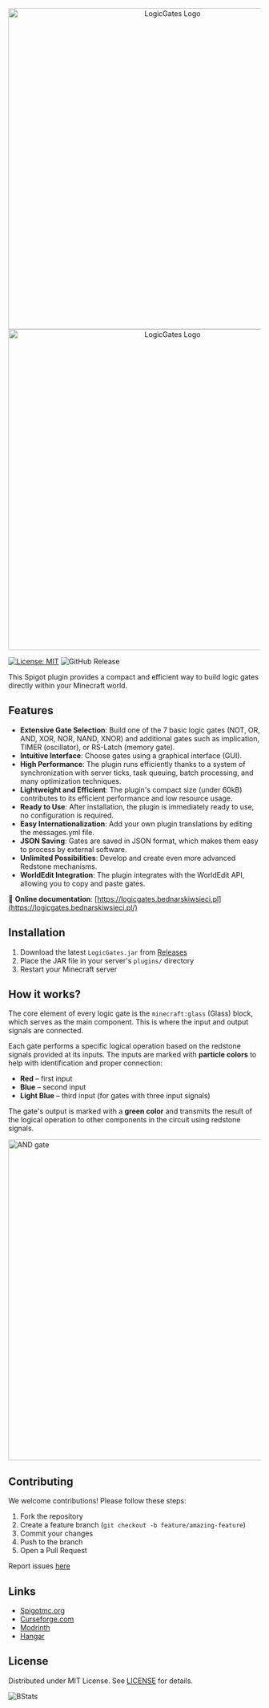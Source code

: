 <div align="center">
  <img src="https://raw.githubusercontent.com/piotrmaciejbednarski/piotrmaciejbednarski/refs/heads/main/header_dark.png#gh-dark-mode-only" width="640" alt="LogicGates Logo"/>
  <img src="https://raw.githubusercontent.com/piotrmaciejbednarski/piotrmaciejbednarski/refs/heads/main/header.png#gh-light-mode-only" width="640" alt="LogicGates Logo"/>
</div>

[![License: MIT](https://img.shields.io/badge/License-MIT-yellow.svg)](https://opensource.org/licenses/MIT)
![GitHub Release](https://img.shields.io/github/v/release/piotrmaciejbednarski/LogicGates)

This Spigot plugin provides a compact and efficient way to build logic gates directly within your Minecraft world.

## Features

- **Extensive Gate Selection**: Build one of the 7 basic logic gates (NOT, OR, AND, XOR, NOR, NAND, XNOR) and additional gates such as implication, TIMER (oscillator), or RS-Latch (memory gate).
- **Intuitive Interface**: Choose gates using a graphical interface (GUI).
- **High Performance**: The plugin runs efficiently thanks to a system of synchronization with server ticks, task queuing, batch processing, and many optimization techniques.
- **Lightweight and Efficient**: The plugin's compact size (under 60kB) contributes to its efficient performance and low resource usage.
- **Ready to Use**: After installation, the plugin is immediately ready to use, no configuration is required.
- **Easy Internationalization**: Add your own plugin translations by editing the messages.yml file.
- **JSON Saving**: Gates are saved in JSON format, which makes them easy to process by external software.
- **Unlimited Possibilities**: Develop and create even more advanced Redstone mechanisms.
- **WorldEdit Integration**: The plugin integrates with the WorldEdit API, allowing you to copy and paste gates.

🔗 **Online documentation**: [https://logicgates.bednarskiwsieci.pl](https://logicgates.bednarskiwsieci.pl/)

## Installation

1. Download the latest `LogicGates.jar` from [Releases](https://github.com/piotrmaciejbednarski/logicgates/releases)
2. Place the JAR file in your server's `plugins/` directory
3. Restart your Minecraft server

## How it works?

The core element of every logic gate is the `minecraft:glass` (Glass) block, which serves as the main component. This is where the input and output signals are connected.

Each gate performs a specific logical operation based on the redstone signals provided at its inputs. The inputs are marked with **particle colors** to help with identification and proper connection:

- **Red** – first input
- **Blue** – second input
- **Light Blue** – third input (for gates with three input signals)

The gate's output is marked with a **green color** and transmits the result of the logical operation to other components in the circuit using redstone signals.

<img src="https://logicgates.bednarskiwsieci.pl/_next/image?url=%2F_next%2Fstatic%2Fmedia%2Fandgate.4c0dfe77.png&w=640&q=75" width="640" alt="AND gate"/>

## Contributing

We welcome contributions! Please follow these steps:
1. Fork the repository
2. Create a feature branch (`git checkout -b feature/amazing-feature`)
3. Commit your changes
4. Push to the branch
5. Open a Pull Request

Report issues [here](https://github.com/piotrmaciejbednarski/logicgates/issues)

## Links

- [Spigotmc.org](https://www.spigotmc.org/resources/logicgates-1-16-1-21-redstone-logic-gates-in-one-block.122253/)
- [Curseforge.com](https://legacy.curseforge.com/minecraft/bukkit-plugins/logicgates)
- [Modrinth](https://modrinth.com/plugin/logicgates)
- [Hangar](https://hangar.papermc.io/piotrmaciejbednarski/LogicGates)

## License

Distributed under MIT License. See [LICENSE](https://mit-license.org/) for details.

<img src="https://bstats.org/signatures/bukkit/LogicGates.svg" alt="BStats"/>
